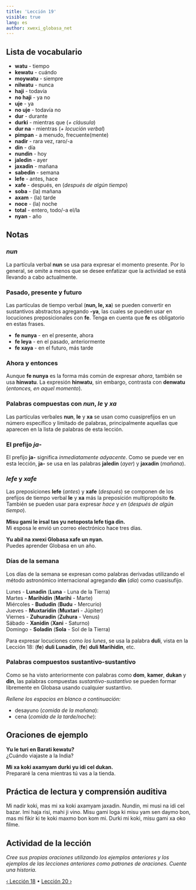 ```yaml
---
title: 'Lección 19'
visible: true
lang: es
author: xwexi_globasa_net
---
```


## Lista de vocabulario

* **watu** - tiempo
* **kewatu** - cuándo
* **moywatu** - siempre
* **nilwatu** - nunca
* **haji** - todavía
* **no haji** - ya no
* **uje** - ya
* **no uje** - todavía no
* **dur** - durante
* **durki** - mientras que (_+ cláusula_)
* **dur na** - mientras (_+ locución verbal_)
* **pimpan** - a menudo, frecuente(mente)
* **nadir** - rara vez, raro/-a
* **din** - día
* **nundin** - hoy
* **jaledin** - ayer
* **jaxadin** - mañana
* **sabedin** - semana
* **lefe** - antes, hace
* **xafe** - después, en (_después de algún tiempo_)
* **soba** - (la) mañana
* **axam** - (la) tarde
* **noce** - (la) noche
* **total** - entero, todo/-a el/la
* **nyan** - año

## Notas
### _nun_

La partícula verbal **nun** se usa para expresar el momento presente. Por lo general, se omite a menos que se desee enfatizar que la actividad se está llevando a cabo actualmente.

### Pasado, presente y futuro

Las partículas de tiempo verbal (**nun, le, xa**) se pueden convertir en sustantivos abstractos agregando **-ya**, las cuales se pueden usar en locuciones preposicionales con **fe**. Tenga en cuenta que **fe** es obligatorio en estas frases.

* **fe nunya** - en el presente, ahora
* **fe leya** - en el pasado, anteriormente
* **fe xaya** - en el futuro, más tarde

### Ahora y entonces

Aunque **fe nunya** es la forma más común de expresar _ahora_, también se usa **hinwatu**. La expresión **hinwatu**, sin embargo, contrasta con **denwatu** (_entonces, en aquel momento_).

### Palabras compuestas con _nun_, _le_ y _xa_

Las partículas verbales **nun**, **le** y **xa** se usan como cuasiprefijos en un número específico y limitado de palabras, principalmente aquellas que aparecen en la lista de palabras de esta lección.

### El prefijo _ja-_

El prefijo **ja-** significa _inmediatamente adyacente_. Como se puede ver en esta lección, **ja-** se usa en las palabras **jaledin** (_ayer_) y **jaxadin** (_mañana_).

### _lefe_ y _xafe_

Las preposiciones **lefe** (_antes_) y **xafe** (_después_) se componen de los prefijos de tiempo verbal **le** y **xa** más la preposición multipropósito **fe**. También se pueden usar para expresar _hace_ y _en_ (_después de algún tiempo_).

**Misu gami le irsal tas yu netoposta lefe tiga din.**   
Mi esposa le envió un correo electrónico hace tres días.

**Yu abil na xwexi Globasa xafe un nyan.**  
Puedes aprender Globasa en un año.

### Días de la semana

Los días de la semana se expresan como palabras derivadas utilizando el método astronómico internacional agregando **din** (_día_) como cuasisufijo.

Lunes - **Lunadin** (**Luna** - Luna de la Tierra)  
Martes - **Marihidin** (**Marihi** - Marte)  
Miércoles - **Bududin** (**Budu** - Mercurio)  
Jueves - **Muxtaridin** (**Muxtari** - Júpiter)  
Viernes - **Zuhuradin** (**Zuhura** - Venus)  
Sábado - **Xanidin** (**Xani** - Saturno)  
Domingo - **Soladin** (**Sola** - Sol de la Tierra)  

Para expresar locuciones como _los lunes_, se usa la palabra **duli**, vista en la Lección 18: (**fe**) **duli Lunadin**, (**fe**) **duli Marihidin**, etc.

### Palabras compuestos sustantivo-sustantivo

Como se ha visto anteriormente con palabras como **dom**, **kamer**, **dukan** y **din**, las palabras compuestas _sustantivo-sustantivo_ se pueden formar libremente en Globasa usando cualquier sustantivo.

_Rellene los espacios en blanco a continuación:_

* desayuno (_comida de la mañana_):
* cena (_comida de la tarde/noche_):

## Oraciones de ejemplo

**Yu le turi en Barati kewatu?**  
¿Cuándo viajaste a la India?

**Mi xa koki axamyam durki yu idi cel dukan.**  
Prepararé la cena mientras tú vas a la tienda.

## Práctica de lectura y comprensión auditiva

Mi nadir koki, mas mi xa koki axamyam jaxadin. Nundin, mi musi na idi cel bazar. Imi haja risi, mahi ji vino. Misu gami loga ki misu yam sen daymo bon, mas mi fikir ki te koki maxmo bon kom mi. Durki mi koki, misu gami xa oko filme.

## Actividad de la lección

_Cree sus propias oraciones utilizando los ejemplos anteriores y los ejemplos de las lecciones anteriores como patrones de oraciones. Cuente una historia._

[&#8249; Lección 18](./02.darsu.18.default.spa.md) &#8226;
[Lección 20 &#8250;](./02.darsu.20.default.spa.md)
